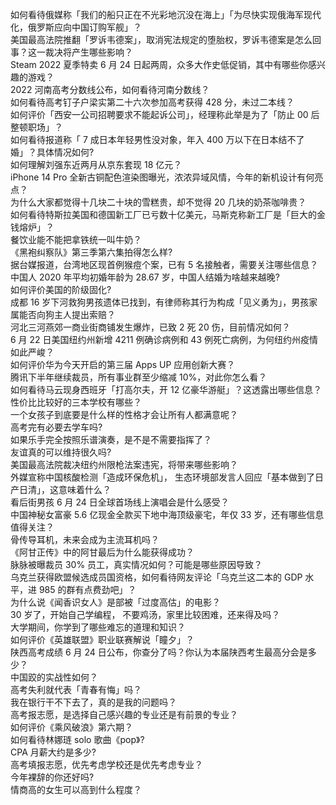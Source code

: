 如何看待俄媒称「我们的船只正在不光彩地沉没在海上」「为尽快实现俄海军现代化，俄罗斯应向中国订购军舰」？  
美国最高法院推翻「罗诉韦德案」，取消宪法规定的堕胎权，罗诉韦德案是怎么回事？这一裁决将产生哪些影响？  
Steam 2022 夏季特卖 6 月 24 日起两周，众多大作史低促销，其中有哪些你感兴趣的游戏？  
2022 河南高考分数线公布，如何看待河南分数线？  
如何看待高考钉子户梁实第二十六次参加高考获得 428 分，未过二本线？  
如何评价「西安一公司招聘要求不能起诉公司」，经理称此举是为了「防止 00 后整顿职场」？  
如何看待报道称「 7 成日本年轻男性没对象，年入 400 万以下在日本结不了婚」？具体情况如何?  
如何理解刘强东近两月从京东套现 18 亿元？  
iPhone 14 Pro 全新古铜配色渲染图曝光，浓浓异域风情，今年的新机设计有何亮点？  
为什么大家都觉得十几块二十块的雪糕贵，却不觉得 20 几块的奶茶咖啡贵？  
如何看待特斯拉美国和德国新工厂已亏数十亿美元，马斯克称新工厂是「巨大的金钱熔炉」？  
餐饮业能不能把拿铁统一叫牛奶？  
《黑袍纠察队》第三季第六集拍得怎么样?  
据台媒报道，台湾地区现首例猴痘个案，已有 5 名接触者，需要关注哪些信息？  
中国人 2020 年平均初婚年龄为 28.67 岁，中国人结婚为啥越来越晚?  
如何评价美国的阶级固化?  
成都  16 岁下河救狗男孩遗体已找到，有律师称其行为构成「见义勇为」，男孩家属能否向狗主人提出索赔？  
河北三河燕郊一商业街商铺发生爆炸，已致 2 死 20 伤，目前情况如何？  
6 月 22 日美国纽约州新增 4211 例确诊病例和 43 例死亡病例，为何纽约州疫情如此严峻？  
如何评价华为今天开启的第三届 Apps UP 应用创新大赛？  
腾讯下半年继续裁员，所有事业群至少缩减 10%，对此你怎么看？  
如何看待马云现身西班牙「打高尔夫，开 12 亿豪华游艇」？这透露出哪些信息？  
性价比比较好的三本学校有哪些？  
一个女孩子到底要是什么样的性格才会让所有人都满意呢？  
高考完有必要去学车吗?  
如果乐手完全按照乐谱演奏，是不是不需要指挥了？  
友谊真的可以维持很久吗?  
美国最高法院裁决纽约州限枪法案违宪，将带来哪些影响？  
外媒宣称中国核酸检测「造成环保危机」， 生态环境部发言人回应「基本做到了日产日清」，这意味着什么？  
看后街男孩 6 月 24 日全球首场线上演唱会是什么感受？  
中国神秘女富豪 5.6 亿现金全款买下地中海顶级豪宅，年仅 33 岁，还有哪些信息值得关注？  
骨传导耳机，未来会成为主流耳机吗？  
《阿甘正传》中的阿甘最后为什么能获得成功？  
脉脉被曝裁员 30% 员工，真实情况如何？可能是哪些原因导致？  
乌克兰获得欧盟候选成员国资格，如何看待网友评论「乌克兰这二本的 GDP 水平，进 985 的群有点费劲吧」？  
为什么说《闻香识女人》是部被「过度高估」的电影？  
30 岁了，开始自己学编程， 不要鸡汤，家里比较困难，还来得及吗？  
大学期间，你学到了哪些难忘的道理和知识？  
如何评价《英雄联盟》职业联赛解说「瞳夕」？  
陕西高考成绩 6 月 24 日公布，你查分了吗？你认为本届陕西考生最高分会是多少？  
中国跤的实战性如何？  
高考失利就代表「青春有悔」吗？  
我在银行干不下去了，真的是我的问题吗？  
高考报志愿，是选择自己感兴趣的专业还是有前景的专业？  
如何评价《乘风破浪》第六期？  
如何看待林娜琏 solo 歌曲《pop》?  
CPA 月薪大约是多少?  
高考填报志愿，优先考虑学校还是优先考虑专业？  
今年裸辞的你还好吗?  
情商高的女生可以高到什么程度？  

